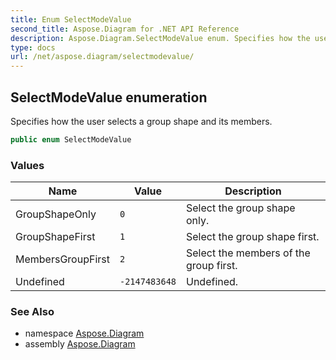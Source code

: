 ```yaml
---
title: Enum SelectModeValue
second_title: Aspose.Diagram for .NET API Reference
description: Aspose.Diagram.SelectModeValue enum. Specifies how the user selects a group shape and its members
type: docs
url: /net/aspose.diagram/selectmodevalue/
---
```

## SelectModeValue enumeration

Specifies how the user selects a group shape and its members.

```csharp
public enum SelectModeValue
```

### Values

| Name | Value | Description |
| --- | --- | --- |
| GroupShapeOnly | `0` | Select the group shape only. |
| GroupShapeFirst | `1` | Select the group shape first. |
| MembersGroupFirst | `2` | Select the members of the group first. |
| Undefined | `-2147483648` | Undefined. |

### See Also

* namespace [Aspose.Diagram](../../aspose.diagram/)
* assembly [Aspose.Diagram](../../)


